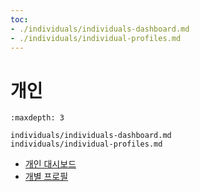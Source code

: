 ```yaml
---
toc:
- ./individuals/individuals-dashboard.md
- ./individuals/individual-profiles.md
---
```

# 개인

```{toctree}
:maxdepth: 3

individuals/individuals-dashboard.md
individuals/individual-profiles.md
```

- [개인 대시보드](./individuals/individuals-dashboard.md)
- [개별 프로필](./individuals/individual-profiles.md)
